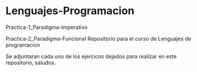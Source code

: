 # Lenguajes-Programacion
Practica-1_Paradigma-Imperativo

Practica-2_Paradigma-Funcional
Repositorio para el curso de Lenguajes de programacion

Se adjuntaran cada uno de los ejercicos dejados para realizar en este repositorio, saludos.
